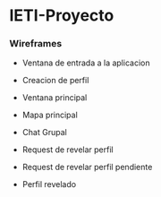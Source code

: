 # IETI-Proyecto  

### Wireframes  
- Ventana de entrada a la aplicacion  



- Creacion de perfil  


- Ventana principal  


- Mapa principal  


- Chat Grupal  


- Request de revelar perfil  


- Request de revelar perfil pendiente  


- Perfil revelado  
